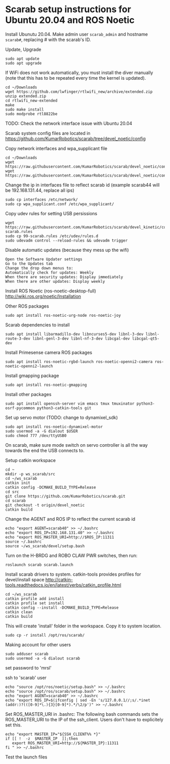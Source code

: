 # Scarab setup instructions for Ubuntu 20.04 and ROS Noetic

Install Ubunutu 20.04. Make admin user `scarab_admin` and hostname `scarab#`, replacing # with the scarab's ID.

Update, Upgrade
```
sudo apt update
sudo apt upgrade
```

If WiFi does not work automatically, you must install the diver manually (note that this has to be repeated every time the kernel is updated).
```
cd ~/Downloads
wget https://github.com/lwfinger/rtlwifi_new/archive/extended.zip
unzip extended.zip
cd rtlwifi_new-extended
make
sudo make install
sudo modprobe rtl8822be
```

TODO: Check the network interface issue with Ubuntu 20.04

Scarab system config files are located in
https://github.com/KumarRobotics/scarab/tree/devel_noetic/config


Copy network interfaces and wpa_supplicant file
```
cd ~/Downloads
wget https://raw.githubusercontent.com/KumarRobotics/scarab/devel_noetic/config/wpa_supplicant.conf
wget https://raw.githubusercontent.com/KumarRobotics/scarab/devel_noetic/config/interfaces
```
Change the ip in interfaces file to reflect scarab id (example scarab44 will be 192.168.131.44, replace all ips)
```
sudo cp interfaces /etc/network/
sudo cp wpa_supplicant.conf /etc/wpa_supplicant/
```

Copy udev rules for setting USB persissions
```
wget https://raw.githubusercontent.com/KumarRobotics/scarab/devel_kinetic/config/99-scarab.rules
sudo cp 99-scarab.rules /etc/udev/rules.d
sudo udevadm control --reload-rules && udevadm trigger
```
Disable automatic updates (because they mess up the wifi)
```
Open the Software Updater settings
Go to the Updates tab
Change the drop down menus to:
Automatically check for updates: Weekly
When there are security updates: Display immediately
When there are other updates: Display weekly
```

Install ROS Noetic (ros-noetic-desktop-full)
http://wiki.ros.org/noetic/Installation

Other ROS packages
```
sudo apt install ros-noetic-urg-node ros-noetic-joy
```

Scarab dependencies to install
```
sudo apt install libarmadillo-dev libncurses5-dev libnl-3-dev libnl-route-3-dev libnl-genl-3-dev libnl-nf-3-dev libcgal-dev libcgal-qt5-dev
```
Install Primesense camera ROS packages
```
sudo apt install ros-noetic-rgbd-launch ros-noetic-openni2-camera ros-noetic-openni2-launch
```
Install gmapping package
```
sudo apt install ros-noetic-gmapping
```

Install other packages
```
sudo apt install openssh-server vim emacs tmux tmuxinator python3-osrf-pycommon python3-catkin-tools git
```

Set up servo motor (TODO: change to dynamixel_sdk)
```
sudo apt install ros-noetic-dynamixel-motor
sudo usermod -a -G dialout $USER
sudo chmod 777 /dev/ttyUSB0
```
On scarab, make sure mode switch on servo controller is all the way towards the end the USB connects to.

Setup catkin workspace
```
cd ~
mkdir -p ws_scarab/src
cd ~/ws_scarab
catkin init
catkin config -DCMAKE_BUILD_TYPE=Release
cd src
git clone https://github.com/KumarRobotics/scarab.git
cd scarab
git checkout -t origin/devel_noetic
catkin build
```

Change the AGENT and ROS IP to reflect the current scarab id
```
echo "export AGENT=scarab40" >> ~/.bashrc
echo "export ROS_IP=192.168.131.40" >> ~/.bashrc
echo "export ROS_MASTER_URI=http://$ROS_IP:11311
source ~/.bashrc
source ~/ws_scarab/devel/setup.bash
```
Turn on the H-BRDG and ROBO CLAW PWR switches, then run:
```
roslaunch scarab scarab.launch
```

Install scarab drivers to system. catkin-tools provides profiles for devel/install space
http://catkin-tools.readthedocs.io/en/latest/verbs/catkin_profile.html
```
cd ~/ws_scarab
catkin profile add install
catkin profile set install
catkin config --install -DCMAKE_BUILD_TYPE=Release 
catkin clean
catkin build
```
This will create 'install' folder in the workspace. Copy it to system location.

```
sudo cp -r install /opt/ros/scarab/
```

Making account for other users
```
sudo adduser scarab
sudo usermod -a -G dialout scarab
```
set password to 'mrsl'

ssh to 'scarab' user
```
echo "source /opt/ros/noetic/setup.bash" >> ~/.bashrc
echo "source /opt/ros/scarab/setup.bash" >> ~/.bashrc
echo "export AGENT=scarab40" >> ~/.bashrc
echo "export ROS_IP=$(ifconfig | sed -En 's/127.0.0.1//;s/.*inet (addr:)?(([0-9]*\.){3}[0-9]*).*/\2/p')" >> ~/.bashrc
```

Set ROS_MASTER_URI in .bashrc: The following bash commands sets the ROS_MASTER_URI to the IP of the ssh_client. Users don't have to explicitely set this.

```
echo "export MASTER_IP="${SSH_CLIENT%% *}"
if [[ !  -z  $MASTER_IP  ]];then
   export ROS_MASTER_URI=http://${MASTER_IP}:11311
fi " >> ~/.bashrc
```

Test the launch files
